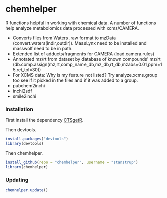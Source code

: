 chemhelper
==========

R functions helpful in working with chemical data. A number of functions help analyze metabolomics data processed with xcms/CAMERA.
* Converts files from Waters .raw format to mzData (convert.waters(indir,outdir)). MassLynx need to be installed and masswolf need to be in path.
* Extended list of adducts/fragments for CAMERA (load.camera.rules)
* Annotated mz/rt from dataset by database of known compounds' mz/rt (db.comp.assign(mz,rt,comp_name_db,mz_db,rt_db,mzabs=0.01,ppm=15,ret_tol=30))
* For XCMS data: Why is my feature not listed? Try analyze.xcms.group too see if it picked in the files and if it was added to a group.
* pubchem2inchi
* inchi2sdf
* smile2inchi


### Installation
First install the dependency [CTSgetR](https://github.com/dgrapov/CTSgetR).


Then devtools.
```R
install.packages("devtools")
library(devtools)
```


Then chemhelper.
```R
install_github(repo = "chemhelper", username = "stanstrup")
library(chemhelper)
```


### Updating
```R
chemhelper.update()
```

